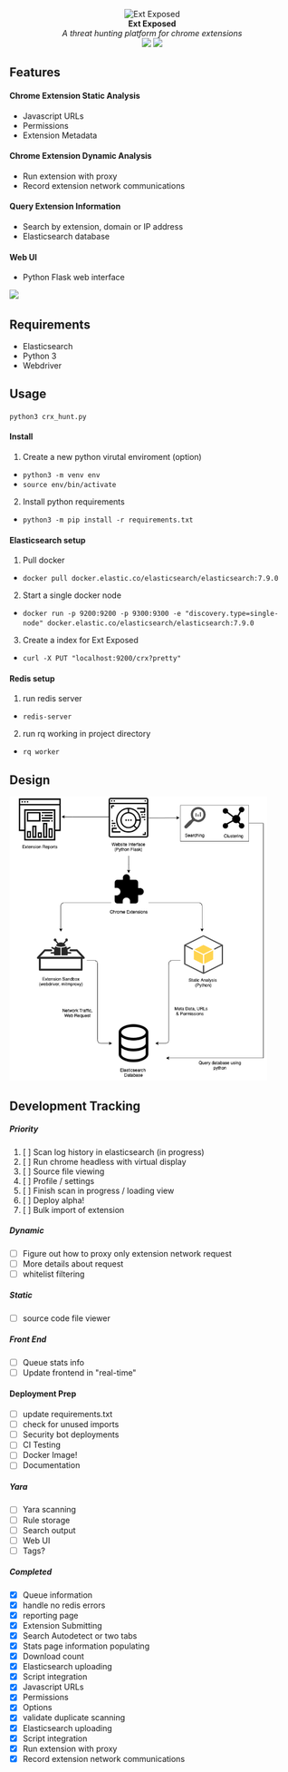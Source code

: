 <p align="center">
  <img alt="Ext Exposed" src="https://github.com/colincowie/Ext-Exposed/raw/master/static/logo.png" height="140" />
  <br>
  <b>Ext Exposed</b>
  <br>
  <i>A threat hunting platform for chrome extensions</i>
  <br>
  <img src="https://img.shields.io/github/last-commit/colincowie/Ext-Exposed"/> <img src="https://img.shields.io/github/repo-size/colincowie/Ext-Exposed"/>
</p>


## Features
#### Chrome Extension Static Analysis
- Javascript URLs
- Permissions
- Extension Metadata
#### Chrome Extension Dynamic Analysis
- Run extension with proxy
- Record extension network communications
#### Query Extension Information
- Search by extension, domain or IP address
- Elasticsearch database
#### Web UI
- Python Flask web interface

<img max-height="500px;" src="https://github.com/colincowie/Ext-Exposed/raw/master/static/github/demo.png" />

## Requirements
- Elasticsearch
- Python 3
- Webdriver

## Usage
`python3 crx_hunt.py`

#### Install

1. Create a new python virutal enviroment (option)
  - `python3 -m venv env`
  - `source env/bin/activate`

2. Install python requirements
  - `python3 -m pip install -r requirements.txt`

#### Elasticsearch setup
1. Pull docker
  - `docker pull docker.elastic.co/elasticsearch/elasticsearch:7.9.0`
2. Start a single docker node
  - `docker run -p 9200:9200 -p 9300:9300 -e "discovery.type=single-node" docker.elastic.co/elasticsearch/elasticsearch:7.9.0`
3. Create a index for Ext Exposed
  - `curl -X PUT "localhost:9200/crx?pretty"`

#### Redis setup
1. run redis server
  - `redis-server`
2. run rq working in project directory
  - `rq worker`

## Design
<img src="https://github.com/colincowie/CRX-Hunt/raw/master/diagram.png" height="500"/>

## Development Tracking
##### Priority
1. [ ] Scan log history in elasticsearch (in progress)
2. [ ] Run chrome headless with virtual display
3. [ ] Source file viewing 
4. [ ] Profile / settings 
5. [ ] Finish scan in progress / loading view 
6. [ ] Deploy alpha! 
7. [ ] Bulk import of extension
##### Dynamic
- [ ] Figure out how to proxy only extension network request
- [ ] More details about request 
- [ ] whitelist filtering
##### Static
- [ ] source code file viewer
##### Front End
- [ ] Queue stats info
- [ ] Update frontend in "real-time"
#### Deployment Prep
- [ ] update requirements.txt
- [ ] check for unused imports
- [ ] Security bot deployments
- [ ] CI Testing
- [ ] Docker Image!
- [ ] Documentation 
##### Yara
- [ ] Yara scanning
- [ ] Rule storage
- [ ] Search output
- [ ] Web UI
- [ ] Tags?

##### Completed
- [x] Queue information 
- [x] handle no redis errors
- [x] reporting page
- [x] Extension Submitting
- [x] Search Autodetect or two tabs
- [x] Stats page information populating
- [x] Download count
- [x] Elasticsearch uploading
- [x] Script integration
- [x] Javascript URLs
- [x] Permissions
- [x] Options
- [x] validate duplicate scanning
- [x] Elasticsearch uploading
- [x] Script integration
- [x] Run extension with proxy
- [x] Record extension network communications

</div>
